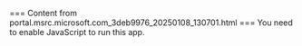=== Content from portal.msrc.microsoft.com_3deb9976_20250108_130701.html ===
You need to enable JavaScript to run this app.
